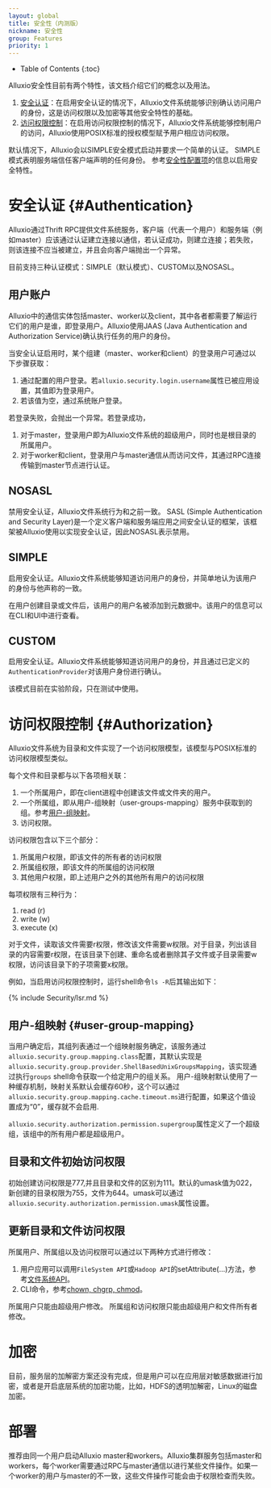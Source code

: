 ```yaml
---
layout: global
title: 安全性（内测版）
nickname: 安全性
group: Features
priority: 1
---
```


* Table of Contents
{:toc}

Alluxio安全性目前有两个特性，该文档介绍它们的概念以及用法。

1. [安全认证](#authentication)：在启用安全认证的情况下，Alluxio文件系统能够识别确认访问用户的身份，这是访问权限以及加密等其他安全特性的基础。
2. [访问权限控制](#authorization)：在启用访问权限控制的情况下，Alluxio文件系统能够控制用户的访问，Alluxio使用POSIX标准的授权模型赋予用户相应访问权限。

默认情况下，Alluxio会以SIMPLE安全模式启动并要求一个简单的认证。
SIMPLE模式表明服务端信任客户端声明的任何身份。
参考[安全性配置项](Configuration-Settings.html#security-configuration)的信息以启用安全特性。

# 安全认证 {#Authentication}

Alluxio通过Thrift RPC提供文件系统服务，客户端（代表一个用户）和服务端（例如master）应该通过认证建立连接以通信，若认证成功，则建立连接；若失败，则该连接不应当被建立，并且会向客户端抛出一个异常。

目前支持三种认证模式：SIMPLE（默认模式）、CUSTOM以及NOSASL。

## 用户账户

Alluxio中的通信实体包括master、worker以及client，其中各者都需要了解运行它们的用户是谁，即登录用户。Alluxio使用JAAS (Java Authentication and
Authorization Service)确认执行任务的用户的身份。

当安全认证启用时，某个组建（master、worker和client）的登录用户可通过以下步骤获取：

1. 通过配置的用户登录。若`alluxio.security.login.username`属性已被应用设置，其值即为登录用户。
2. 若该值为空，通过系统账户登录。

若登录失败，会抛出一个异常。若登录成功，

1. 对于master，登录用户即为Alluxio文件系统的超级用户，同时也是根目录的所属用户。
2. 对于worker和client，登录用户与master通信从而访问文件，其通过RPC连接传输到master节点进行认证。

## NOSASL

禁用安全认证，Alluxio文件系统行为和之前一致。
SASL (Simple Authentication and Security Layer)是一个定义客户端和服务端应用之间安全认证的框架，该框架被Alluxio使用以实现安全认证，因此NOSASL表示禁用。

## SIMPLE

启用安全认证。Alluxio文件系统能够知道访问用户的身份，并简单地认为该用户的身份与他声称的一致。

在用户创建目录或文件后，该用户的用户名被添加到元数据中。该用户的信息可以在CLI和UI中进行查看。

## CUSTOM

启用安全认证。Alluxio文件系统能够知道访问用户的身份，并且通过已定义的`AuthenticationProvider`对该用户身份进行确认。

该模式目前在实验阶段，只在测试中使用。

# 访问权限控制 {#Authorization}

Alluxio文件系统为目录和文件实现了一个访问权限模型，该模型与POSIX标准的访问权限模型类似。

每个文件和目录都与以下各项相关联：

1. 一个所属用户，即在client进程中创建该文件或文件夹的用户。
2. 一个所属组，即从用户-组映射（user-groups-mapping）服务中获取到的组。参考[用户-组映射](#user-group-mapping)。
3. 访问权限。

访问权限包含以下三个部分：

1. 所属用户权限，即该文件的所有者的访问权限
2. 所属组权限，即该文件的所属组的访问权限
3. 其他用户权限，即上述用户之外的其他所有用户的访问权限

每项权限有三种行为：

1. read (r)
2. write (w)
3. execute (x)

对于文件，读取该文件需要r权限，修改该文件需要w权限。对于目录，列出该目录的内容需要r权限，在该目录下创建、重命名或者删除其子文件或子目录需要w权限，访问该目录下的子项需要x权限。

例如，当启用访问权限控制时，运行shell命令`ls -R`后其输出如下：

{% include Security/lsr.md %}

## 用户-组映射 {#user-group-mapping}

当用户确定后，其组列表通过一个组映射服务确定，该服务通过`alluxio.security.group.mapping.class`配置，其默认实现是
`alluxio.security.group.provider.ShellBasedUnixGroupsMapping`，该实现通过执行`groups` shell命令获取一个给定用户的组关系。
用户-组映射默认使用了一种缓存机制，映射关系默认会缓存60秒，这个可以通过`alluxio.security.group.mapping.cache.timeout.ms`进行配置，如果这个值设置成为“0”，缓存就不会启用.

`alluxio.security.authorization.permission.supergroup`属性定义了一个超级组，该组中的所有用户都是超级用户。

## 目录和文件初始访问权限

初始创建访问权限是777,并且目录和文件的区别为111。默认的umask值为022，新创建的目录权限为755，文件为644。umask可以通过`alluxio.security.authorization.permission.umask`属性设置。

## 更新目录和文件访问权限

所属用户、所属组以及访问权限可以通过以下两种方式进行修改：

1. 用户应用可以调用`FileSystem API`或`Hadoop API`的setAttribute(...)方法，参考[文件系统API](File-System-API.html)。
2. CLI命令，参考[chown, chgrp, chmod](Command-Line-Interface.html#list-of-operations)。

所属用户只能由超级用户修改。
所属组和访问权限只能由超级用户和文件所有者修改。

# 加密

目前，服务层的加解密方案还没有完成，但是用户可以在应用层对敏感数据进行加密，或者是开启底层系统的加密功能，比如，HDFS的透明加解密，Linux的磁盘加密。

# 部署

推荐由同一个用户启动Alluxio master和workers。Alluxio集群服务包括master和workers，每个worker需要通过RPC与master通信以进行某些文件操作。如果一个worker的用户与master的不一致，这些文件操作可能会由于权限检查而失败。
